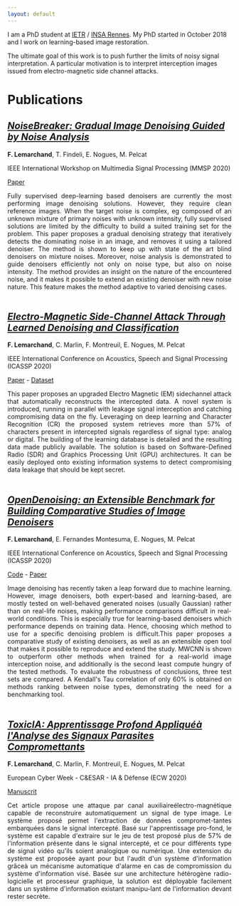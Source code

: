 ```yaml
---
layout: default
---
```



I am a PhD student at [IETR](https://www.ietr.fr/?lang=en) / [INSA Rennes](https://www.insa-rennes.fr/en.html). My PhD started in October 2018 and I work on learning-based image restoration.

The ultimate goal of this work is to push further the limits of noisy signal interpretation. A particular motivation is to interpret interception images issued from electro-magnetic side channel attacks. 

# Publications

## [_NoiseBreaker: Gradual Image Denoising Guided by Noise Analysis_](https://arxiv.org/pdf/2002.07487.pdf)

__F. Lemarchand__, T. Findeli, E. Nogues, M. Pelcat 

IEEE International Workshop on Multimedia Signal Processing (MMSP 2020)

[Paper](https://arxiv.org/pdf/2002.07487.pdf) 

<div style="text-align: justify"> 
Fully supervised deep-learning based denoisers are currently the most performing image denoising solutions. However, they require clean reference images. When the target noise is complex, eg composed of an unknown mixture of primary noises with unknown intensity, fully supervised solutions are limited by the difficulty to build a suited training set for the problem. This paper proposes a gradual denoising strategy that iteratively detects the dominating noise in an image, and removes it using a tailored denoiser. The method is shown to keep up with state of the art blind denoisers on mixture noises. Moreover, noise analysis is demonstrated to guide denoisers efficiently not only on noise type, but also on noise intensity. The method provides an insight on the nature of the encountered noise, and it makes it possible to extend an existing denoiser with new noise nature. This feature makes the method adaptive to varied denoising cases.
</div>  
<br />


## [_Electro-Magnetic Side-Channel Attack Through Learned Denoising and Classification_](https://arxiv.org/pdf/1910.07201.pdf)

__F. Lemarchand__, C. Marlin, F. Montreuil, E. Nogues, M. Pelcat 

IEEE International Conference on Acoustics, Speech and Signal Processing (ICASSP 2020)

[Paper](https://arxiv.org/pdf/1910.07201.pdf) - [Dataset](https://github.com/opendenoising/interception_dataset)

<div style="text-align: justify"> 
This paper proposes an upgraded Electro Magnetic (EM) sidechannel attack that automatically reconstructs the intercepted data. A novel system is introduced, running in parallel with leakage signal interception and catching compromising data on the fly. Leveraging on deep learning and Character Recognition (CR) the proposed system retrieves more than 57% of characters present in intercepted signals regardless of signal type: analog or digital. The building of the learning database is detailed and the resulting data made publicly available. The solution is based on Software-Defined Radio (SDR) and Graphics Processing Unit (GPU) architectures. It can be easily deployed onto existing information systems to detect compromising data leakage that should be kept secret.
</div>  
<br />


## [_OpenDenoising: an Extensible Benchmark for Building Comparative Studies of Image Denoisers_](https://arxiv.org/pdf/1910.08328.pdf)

__F. Lemarchand__, E. Fernandes Montesuma, E. Nogues, M. Pelcat 

IEEE International Conference on Acoustics, Speech and Signal Processing (ICASSP 2020)

[Code](https://github.com/opendenoising/opendenoising-benchmark) - [Paper](https://arxiv.org/pdf/1910.08328.pdf) 

<div style="text-align: justify"> 
Image denoising has recently taken a leap forward due to machine learning. However, image denoisers, both expert-based and learning-based, are mostly tested on well-behaved generated noises (usually Gaussian) rather than on real-life noises, making performance comparisons difficult in real-world conditions. This is especially true for learning-based denoisers which performance depends on training data. Hence, choosing which method to use for a specific denoising problem is difficult.This paper proposes a comparative study of existing denoisers, as well as an extensible open tool that makes it possible to reproduce and extend the study. MWCNN is shown to outperform other methods when trained for a real-world image interception noise, and additionally is the second least compute hungry of the tested methods. To evaluate the robustness of conclusions, three test sets are compared. A Kendall's Tau correlation of only 60% is obtained on methods ranking between noise types, demonstrating the need for a benchmarking tool.
</div>  
<br />

## [_ToxicIA: Apprentissage Profond Appliquéà l'Analyse des Signaux Parasites Compromettants_](https://hal.archives-ouvertes.fr/hal-02378314/file/Lemarchand_IA%26D_camera_ready.pdf)

__F. Lemarchand__, C. Marlin, F. Montreuil, E. Nogues, M. Pelcat 

European Cyber Week - C&ESAR - IA & Défense (ECW 2020)

[Manuscrit](https://hal.archives-ouvertes.fr/hal-02378314/file/Lemarchand_IA%26D_camera_ready.pdf) 

<div style="text-align: justify"> 
Cet article propose une attaque par canal auxiliaireélectro-magnétique capable de reconstruire automatiquement un signal de type image. Le système proposé permet l'extraction de données compromet-tantes embarquées dans le signal intercepté. Basé sur l'apprentissage pro-fond, le système est capable d'extraire sur le jeu de test proposé plus de 57% de l'information présente dans le signal intercepté, et ce pour différents type de signal vidéo qu'ils soient analogique ou numérique. Une extension du système est proposée ayant pour but l'audit d'un système d'information grâceà un mécanisme automatique d'alarme en cas de compromission du système d'information visé. Basée sur une architecture hétérogène radio-logicielle et processeur graphique, la solution est déployable facilement dans un système d'information existant manipu-lant de l'information devant rester secrète.
</div>  
<br />
